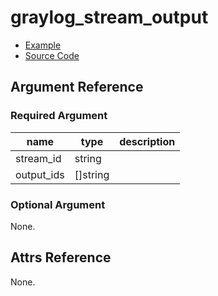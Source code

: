 # graylog_stream_output

* [Example](../../examples/v0.12/stream_output.tf)
* [Source Code](../../graylog/terraform/resource_stream_output.go)

## Argument Reference

### Required Argument

name | type | description
--- | --- | ---
stream_id | string |
output_ids | []string |

### Optional Argument

None.

## Attrs Reference

None.
